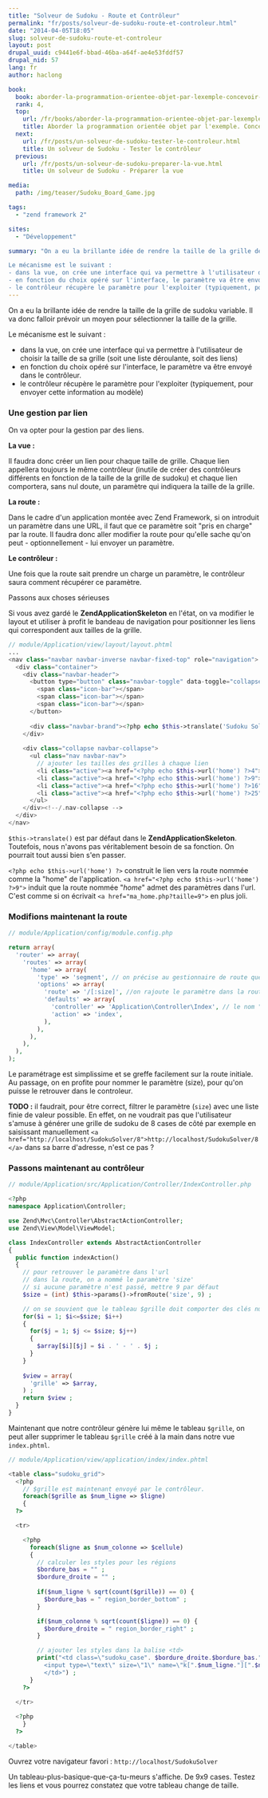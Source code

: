 ```yaml
---
title: "Solveur de Sudoku - Route et Contrôleur"
permalink: "fr/posts/solveur-de-sudoku-route-et-controleur.html"
date: "2014-04-05T18:05"
slug: solveur-de-sudoku-route-et-controleur
layout: post
drupal_uuid: c9441e6f-bbad-46ba-a64f-ae4e53fddf57
drupal_nid: 57
lang: fr
author: haclong

book:
  book: aborder-la-programmation-orientee-objet-par-lexemple-concevoir-un-solveur-de-sudoku
  rank: 4,
  top: 
    url: /fr/books/aborder-la-programmation-orientee-objet-par-lexemple-concevoir-un-solveur-de-sudoku.html
    title: Aborder la programmation orientée objet par l'exemple. Concevoir un solveur de sudoku
  next: 
    url: /fr/posts/un-solveur-de-sudoku-tester-le-controleur.html
    title: Un solveur de Sudoku - Tester le contrôleur
  previous:
    url: /fr/posts/un-solveur-de-sudoku-preparer-la-vue.html
    title: Un solveur de Sudoku - Préparer la vue

media:
  path: /img/teaser/Sudoku_Board_Game.jpg

tags:
  - "zend framework 2"

sites:
  - "Développement"

summary: "On a eu la brillante idée de rendre la taille de la grille de sudoku variable. Il va donc falloir prévoir un moyen pour sélectionner la taille de la grille.

Le mécanisme est le suivant :
- dans la vue, on crée une interface qui va permettre à l'utilisateur de choisir la taille de sa grille (soit une liste déroulante, soit des liens)
- en fonction du choix opéré sur l'interface, le paramètre va être envoyé dans le contrôleur.
- le contrôleur récupère le paramètre pour l'exploiter (typiquement, pour envoyer cette information au modèle)"
---
```


On a eu la brillante idée de rendre la taille de la grille de sudoku variable. Il va donc falloir prévoir un moyen pour sélectionner la taille de la grille.

Le mécanisme est le suivant :

- dans la vue, on crée une interface qui va permettre à l'utilisateur de choisir la taille de sa grille (soit une liste déroulante, soit des liens)
- en fonction du choix opéré sur l'interface, le paramètre va être envoyé dans le contrôleur.
- le contrôleur récupère le paramètre pour l'exploiter (typiquement, pour envoyer cette information au modèle)

### Une gestion par lien

On va opter pour la gestion par des liens.

**La vue :**

Il faudra donc créer un lien pour chaque taille de grille. Chaque lien appellera toujours le même contrôleur (inutile de créer des contrôleurs différents en fonction de la taille de la grille de sudoku) et chaque lien comportera, sans nul doute, un paramètre qui indiquera la taille de la grille.

**La route :**

Dans le cadre d'un application montée avec Zend Framework, si on introduit un paramètre dans une URL, il faut que ce paramètre soit "pris en charge" par la route. Il faudra donc aller modifier la route pour qu'elle sache qu'on peut - optionnellement - lui envoyer un paramètre.

**Le contrôleur :**

Une fois que la route sait prendre un charge un paramètre, le contrôleur saura comment récupérer ce paramètre.

Passons aux choses sérieuses

Si vous avez gardé le **ZendApplicationSkeleton** en l'état, on va modifier le layout et utiliser à profit le bandeau de navigation pour positionner les liens qui correspondent aux tailles de la grille.

```php
// module/Application/view/layout/layout.phtml
...
<nav class="navbar navbar-inverse navbar-fixed-top" role="navigation">
  <div class="container">
    <div class="navbar-header">
      <button type="button" class="navbar-toggle" data-toggle="collapse" data-target=".navbar-collapse">
        <span class="icon-bar"></span>
        <span class="icon-bar"></span>
        <span class="icon-bar"></span>
      </button>
      
      <div class="navbar-brand"><?php echo $this->translate('Sudoku Solver') ?></div>
    </div>
 
    <div class="collapse navbar-collapse">
      <ul class="nav navbar-nav">
        // ajouter les tailles des grilles à chaque lien
        <li class="active"><a href="<?php echo $this->url('home') ?>4"><?php echo $this->translate('4x4') ?></a></li>
        <li class="active"><a href="<?php echo $this->url('home') ?>9"><?php echo $this->translate('9x9') ?></a></li>
        <li class="active"><a href="<?php echo $this->url('home') ?>16"><?php echo $this->translate('16x16') ?></a></li>
        <li class="active"><a href="<?php echo $this->url('home') ?>25"><?php echo $this->translate('25x25') ?></a></li>
      </ul>
    </div><!--/.nav-collapse -->
  </div>
</nav>
```

`$this->translate()` est par défaut dans le **ZendApplicationSkeleton**. Toutefois, nous n'avons pas véritablement besoin de sa fonction. On pourrait tout aussi bien s'en passer.

`<?php echo $this->url('home') ?>` construit le lien vers la route nommée comme la "home" de l'application. `<a href="<?php echo $this->url('home') ?>9">` induit que la route nommée "*home*" admet des paramètres dans l'url. C'est comme si on écrivait `<a href="ma_home.php?taille=9">` en plus joli.

### Modifions maintenant la route

```php
// module/Application/config/module.config.php

return array(
  'router' => array(
    'routes' => array(
      'home' => array(
        'type' => 'segment', // on précise au gestionnaire de route que la route attend des paramètres optionnels
        'options' => array(
          'route' => '/[:size]', //on rajoute le paramètre dans la route. Et c'est tout.
          'defaults' => array(
            'controller' => 'Application\Controller\Index', // le nom "invokable" défini dans le même fichier module.config.php
            'action' => 'index',
          ),
        ),
      ),
    ),
  ),
);
```

Le paramétrage est simplissime et se greffe facilement sur la route initiale. Au passage, on en profite pour nommer le paramètre (size), pour qu'on puisse le retrouver dans le controleur.

**TODO :** il faudrait, pour être correct, filtrer le paramètre (`size`) avec une liste finie de valeur possible. En effet, on ne voudrait pas que l'utilisateur s'amuse à générer une grille de sudoku de 8 cases de côté par exemple en saisissant manuellement `<a href="http://localhost/SudokuSolver/8">http://localhost/SudokuSolver/8</a>` dans sa barre d'adresse, n'est ce pas ?

### Passons maintenant au contrôleur

```php
// module/Application/src/Application/Controller/IndexController.php

<?php
namespace Application\Controller;

use Zend\Mvc\Controller\AbstractActionController;
use Zend\View\Model\ViewModel;

class IndexController extends AbstractActionController
{
  public function indexAction()
  {
    // pour retrouver le paramètre dans l'url
    // dans la route, on a nommé le paramètre 'size'
    // si aucune paramètre n'est passé, mettre 9 par défaut
    $size = (int) $this->params()->fromRoute('size', 9) ;

    // on se souvient que le tableau $grille doit comporter des clés numérotées à partir de 1 pour que le calcul des limites de région tombe juste.
    for($i = 1; $i<=$size; $i++)
    {
      for($j = 1; $j <= $size; $j++)
      {
        $array[$i][$j] = $i . ' - ' . $j ;
      }
    }
 
    $view = array(
      'grille' => $array,
    ) ;
    return $view ;
  }
}
```

Maintenant que notre contrôleur génère lui même le tableau `$grille`, on peut aller supprimer le tableau `$grille` créé à la main dans notre vue `index.phtml`.

```php
// module/Application/view/application/index/index.phtml

<table class="sudoku_grid">
  <?php
    // $grille est maintenant envoyé par le contrôleur.
    foreach($grille as $num_ligne => $ligne)
    {
  ?>

  <tr>

    <?php
      foreach($ligne as $num_colonne => $cellule)
      {
        // calculer les styles pour les régions
        $bordure_bas = "" ;
        $bordure_droite = "" ;
          
        if($num_ligne % sqrt(count($grille)) == 0) {
          $bordure_bas = " region_border_bottom" ;
        }

        if($num_colonne % sqrt(count($ligne)) == 0) {
          $bordure_droite = " region_border_right" ;
        }

        // ajouter les styles dans la balise <td>
        print("<td class=\"sudoku_case". $bordure_droite.$bordure_bas."\">
          <input type=\"text\" size=\"1\" name=\"k[".$num_ligne."][".$num_colonne."]\" value=\"" . $cellule . "\"/>
          </td>") ;
      }
    ?>
  
  </tr>

  <?php
    }
  ?>

</table>
```

Ouvrez votre navigateur favori : `http://localhost/SudokuSolver`

Un tableau-plus-basique-que-ça-tu-meurs s'affiche. De 9x9 cases. Testez les liens et vous pourrez constatez que votre tableau change de taille.
